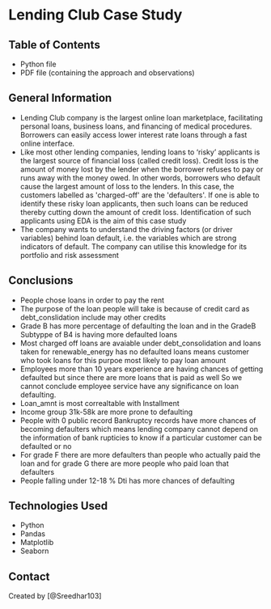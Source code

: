# Lending Club Case Study


## Table of Contents
- Python file
- PDF file (containing the approach and observations)


## General Information
- Lending Club company is the largest online loan marketplace, facilitating personal loans, business loans, and financing of medical procedures. Borrowers can easily     access lower interest rate loans through a fast online interface.
- Like most other lending companies, lending loans to ‘risky’ applicants is the largest source of financial loss (called credit loss). Credit loss is the amount of money lost by the lender when the borrower refuses to pay or runs away with the money owed. In other words, borrowers who default cause the largest amount of loss to the lenders. In this case, the customers labelled as 'charged-off' are the 'defaulters'. If one is able to identify these risky loan applicants, then such loans can be reduced thereby cutting down the amount of credit loss. Identification of such applicants using EDA is the aim of this case study
- The company wants to understand the driving factors (or driver variables) behind loan default, i.e. the variables which are strong indicators of default. The company can utilise this knowledge for its portfolio and risk assessment

## Conclusions
- People chose loans in order to pay the rent
- The purpose of the loan people will take is because of credit card as debt_conslidation include may other credits
- Grade B has more percentage of defaulting the loan and in the GradeB Subtyppe of B4 is having more defaulted loans
- Most charged off loans are avaiable under debt_consolidation and loans taken for renewable_energy has no defaulted loans means customer who took loans for this purpoe most likely to pay loan amount
- Employees more than 10 years experience are having chances of getting defaulted but since there are more loans that is paid as well So we cannot conclude employee service have any significance on loan defaulting.
- Loan_amnt is most correaltable with Installment
- Income group 31k-58k are more prone to defaulting
- People with 0 public record Bankruptcy records have more chances of becoming defaulters which means lending company cannot depend on the information of bank rupticies to know if a particular customer can be defaulted or no
- For grade F there are more defaulters than people who actually paid the loan and for grade G there are more people who paid loan that defaulters
- People falling under 12-18 % Dti has more chances of defaulting

## Technologies Used
- Python
- Pandas 
- Matplotlib
- Seaborn

## Contact
Created by [@Sreedhar103]


